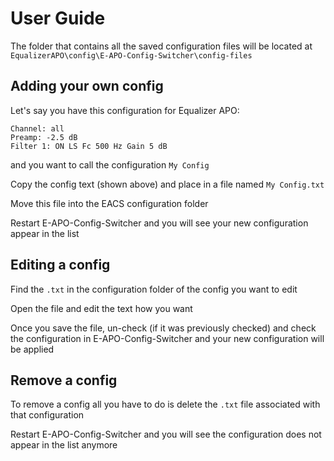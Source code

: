 # User Guide

The folder that contains all the saved configuration files will be located at `EqualizerAPO\config\E-APO-Config-Switcher\config-files`

## Adding your own config

Let's say you have this configuration for Equalizer APO:

```
Channel: all
Preamp: -2.5 dB
Filter 1: ON LS Fc 500 Hz Gain 5 dB
```

and you want to call the configuration `My Config`

Copy the config text (shown above) and place in a file named `My Config.txt`

Move this file into the EACS configuration folder

Restart E-APO-Config-Switcher and you will see your new configuration appear in the list

## Editing a config

Find the `.txt` in the configuration folder of the config you want to edit

Open the file and edit the text how you want

Once you save the file, un-check (if it was previously checked) and check the configuration in E-APO-Config-Switcher and your new configuration will be applied

## Remove a config

To remove a config all you have to do is delete the `.txt` file associated with that configuration

Restart E-APO-Config-Switcher and you will see the configuration does not appear in the list anymore
